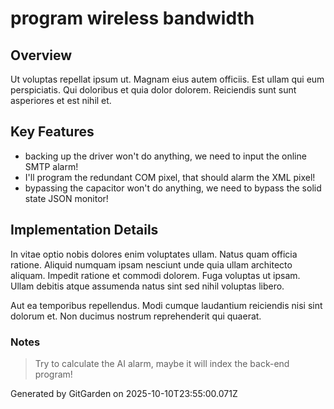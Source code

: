 # program wireless bandwidth

## Overview
Ut voluptas repellat ipsum ut. Magnam eius autem officiis. Est ullam qui eum perspiciatis. Qui doloribus et quia dolor dolorem. Reiciendis sunt sunt asperiores et est nihil et.

## Key Features
- backing up the driver won't do anything, we need to input the online SMTP alarm!
- I'll program the redundant COM pixel, that should alarm the XML pixel!
- bypassing the capacitor won't do anything, we need to bypass the solid state JSON monitor!

## Implementation Details
In vitae optio nobis dolores enim voluptates ullam. Natus quam officia ratione. Aliquid numquam ipsam nesciunt unde quia ullam architecto aliquam. Impedit ratione et commodi dolorem. Fuga voluptas ut ipsam. Ullam debitis atque assumenda natus sint sed nihil voluptas libero.
 Aut ea temporibus repellendus. Modi cumque laudantium reiciendis nisi sint dolorum et. Non ducimus nostrum reprehenderit qui quaerat.

### Notes
> Try to calculate the AI alarm, maybe it will index the back-end program!

Generated by GitGarden on 2025-10-10T23:55:00.071Z